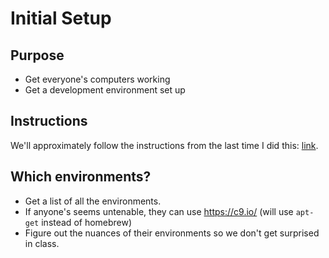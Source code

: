 Initial Setup
=============

Purpose
-------

* Get everyone's computers working
* Get a development environment set up


Instructions
------------

We'll approximately follow the instructions from the last time I did this:
[link](https://github.com/JoshCheek/dotfiles-for-students).


Which environments?
-------------------

* Get a list of all the environments.
* If anyone's seems untenable, they can use https://c9.io/ (will use `apt-get` instead of homebrew)
* Figure out the nuances of their environments so we don't get surprised in class.
